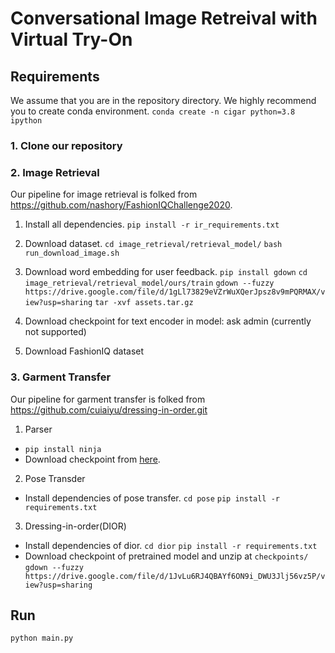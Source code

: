 # Conversational Image Retreival with Virtual Try-On

## Requirements
We assume that you are in the repository directory.
We highly recommend you to create conda environment.
`conda create -n cigar python=3.8 ipython`

### 1. Clone our repository
### 2. Image Retrieval
Our pipeline for image retrieval is folked from https://github.com/nashory/FashionIQChallenge2020.


1. Install all dependencies.
    `pip install -r ir_requirements.txt`
2. Download dataset.
    `cd image_retrieval/retrieval_model/`
    `bash run_download_image.sh`
3. Download word embedding for user feedback.
    `pip install gdown`
    `cd image_retrieval/retrieval_model/ours/train`
    `gdown --fuzzy https://drive.google.com/file/d/1gLl73829eVZrWuXQerJpsz8v9mPQRMAX/view?usp=sharing`
    `tar -xvf assets.tar.gz`
    
4. Download checkpoint for text encoder in model: ask admin (currently not supported)

5. Download FashionIQ dataset

### 3. Garment Transfer
Our pipeline for garment transfer is folked from https://github.com/cuiaiyu/dressing-in-order.git
1. Parser
- `pip install ninja`
- Download checkpoint from [here](https://drive.google.com/drive/folders/11wWszW1kskAyMIGJHBBZzHNKN3os6pu_).

2. Pose Transder
- Install dependencies of pose transfer.
`cd pose`
`pip install -r requirements.txt`

3. Dressing-in-order(DIOR)
- Install dependencies of dior.
`cd dior`
`pip install -r requirements.txt`
- Download checkpoint of pretrained model and unzip at `checkpoints/`
`gdown --fuzzy https://drive.google.com/file/d/1JvLu6RJ4QBAYf6ON9i_DWU3Jlj56vz5P/view?usp=sharing`


## Run
`python main.py`
